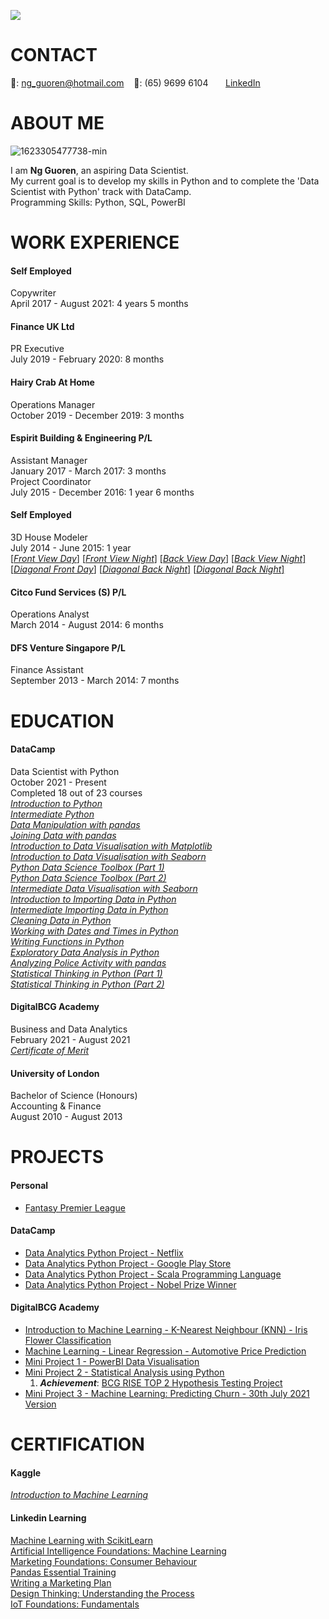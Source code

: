 <img src="https://i.imgur.com/HvGH9Pk.jpg"><br>
<!-- CONTACT Section Starts -->
# __CONTACT__
<!-- Add your details -->
📧: ng_guoren@hotmail.com
&nbsp;&nbsp; 📱: (65) 9699 6104
&nbsp;&nbsp;&nbsp;&nbsp;&nbsp; [LinkedIn](https://www.linkedin.com/in/guoren-ng-46601940/) 
<!-- CONTACT Section Ends -->


<!-- ABOUT Section Starts -->
# __ABOUT ME__
<!-- Add link to your picture -->
![1623305477738-min](https://i.imgur.com/N1yXgfE.jpg) <br>
<!-- Add your details -->
I am __Ng Guoren__, an aspiring Data Scientist. <br>
My current goal is to develop my skills in Python and to complete the 'Data Scientist with Python' track with DataCamp. <br>
Programming Skills: Python, SQL, PowerBI <br>
<!-- ABOUT Section Ends -->


<!-- EXPERIENCE Section Starts -->
# __WORK EXPERIENCE__
<!-- Add your details -->
#### __Self Employed__
Copywriter <br>
April 2017 - August 2021: 4 years 5 months <br> 
#### __Finance UK Ltd__
PR Executive <br>
July 2019 - February 2020: 8 months <br> 
#### __Hairy Crab At Home__
Operations Manager <br>
October 2019 - December 2019: 3 months <br>
#### __Espirit Building & Engineering P/L__
Assistant Manager <br>
January 2017 - March 2017: 3 months <br>
Project Coordinator<br>
July 2015 - December 2016: 1 year 6 months <br>
#### __Self Employed__
3D House Modeler <br>
July 2014 - June 2015: 1 year <br>
[[*Front View Day*]](https://i.imgur.com/rrGxhJu.jpg)
[[*Front View Night*]](https://i.imgur.com/D2AWccp.jpg)
[[*Back View Day*]](https://i.imgur.com/E29CJRK.jpg)
[[*Back View Night*]](https://i.imgur.com/opVWjGh.jpg)
[[*Diagonal Front Day*]](https://i.imgur.com/FO6oNb4.jpg)
[[*Diagonal Back Night*]](https://i.imgur.com/zgYLtsE.jpg)
[[*Diagonal Back Night*]](https://i.imgur.com/QmKUHql.jpg)
#### __Citco Fund Services (S) P/L__
Operations Analyst <br>
March 2014 - August 2014: 6 months <br>
#### __DFS Venture Singapore P/L__
Finance Assistant <br>
September 2013 - March 2014: 7 months <br>
<!-- EXPERIENCE Section Ends -->


<!-- EDUCATION Section Starts -->
# __EDUCATION__
<!-- Add your details -->
#### DataCamp <br> 
Data Scientist with Python <br> 
October 2021 - Present <br>
Completed 18 out of 23 courses <br>
[*Introduction to Python*](https://github.com/nguoren/Portfolio/blob/main/Certificates/DataCamp%20Cert%20-%20Introduction%20to%20Python.pdf)<br>
[*Intermediate Python*](https://github.com/nguoren/Portfolio/blob/main/Certificates/DataCamp%20Cert%20-%20Intermediate%20Python.pdf)<br>
[*Data Manipulation with pandas*](https://github.com/nguoren/Portfolio/blob/main/Certificates/DataCamp%20Cert%20-%20Data%20Manipulation%20with%20pandas.pdf)<br>
[*Joining Data with pandas*](https://github.com/nguoren/My-Humble-Portfolio/blob/main/Certificates/DataCamp%20Cert%20-%20Joining%20Data%20with%20pandas.pdf)<br>
[*Introduction to Data Visualisation with Matplotlib*](https://github.com/nguoren/My-Portfolio/blob/main/Certificates/DataCamp%20Cert%20-%20Introduction%20to%20Data%20Visualisation%20with%20Matplotlib.pdf)<br>
[*Introduction to Data Visualisation with Seaborn*](https://github.com/nguoren/My-Portfolio/blob/main/Certificates/DataCamp%20Cert%20-%20Introduction%20to%20Data%20Visualisation%20with%20Seaborn.pdf)<br>
[*Python Data Science Toolbox (Part 1)*](https://github.com/nguoren/My-Portfolio/blob/main/Certificates/DataCamp%20Cert%20-%20Python%20Data%20Science%20Toolbox%20(Part%201).pdf)<br>
[*Python Data Science Toolbox (Part 2)*](https://github.com/nguoren/My-Portfolio/blob/main/Certificates/DataCamp%20Cert%20-%20Python%20Data%20Science%20Toolbox%20(Part%202).pdf)<br>
[*Intermediate Data Visualisation with Seaborn*](https://github.com/nguoren/My-Portfolio/blob/main/Certificates/DataCamp%20Cert%20-%20Intermediate%20Data%20Visualisation%20with%20Seaborn%20(1-6-2022).pdf)<br>
[*Introduction to Importing Data in Python*](https://github.com/nguoren/My-Portfolio/blob/main/Certificates/DataCamp%20Cert%20-%20Introduction%20to%20Importing%20Data%20in%20Python%20(24-1-2022).pdf)<br>
[*Intermediate Importing Data in Python*](https://github.com/nguoren/My-Portfolio/blob/main/Certificates/DataCamp%20Cert%20-%20Intermediate%20Importing%20Data%20in%20Python%20(28-1-2022).pdf)<br>
[*Cleaning Data in Python*](https://github.com/nguoren/My-Portfolio/blob/main/Certificates/DataCamp%20Cert%20-%20Cleaning%20Data%20in%20Python%20(21-2-2022).pdf)<br>
[*Working with Dates and Times in Python*](https://github.com/nguoren/My-Portfolio/blob/main/Certificates/DataCamp%20Cert%20-%20Working%20with%20Dates%20and%20Times%20in%20Python%20(9-3-2022).pdf)<br>
[*Writing Functions in Python*](https://github.com/nguoren/My-Portfolio/blob/main/Certificates/DataCamp%20Cert%20-%20Writing%20Functions%20in%20Python%20(11-3-2022).pdf)<br>
[*Exploratory Data Analysis in Python*](https://github.com/nguoren/My-Portfolio/blob/main/Certificates/DataCamp%20Cert%20-%20Exploratory%20Data%20Analysis%20in%20Python%20(16-3-2022).pdf)<br>
[*Analyzing Police Activity with pandas*](https://github.com/nguoren/My-Portfolio/blob/main/Certificates/DataCamp%20Cert%20-%20Analyzing%20Police%20Activity%20with%20pandas%20(23-3-2022).pdf)<br>
[*Statistical Thinking in Python (Part 1)*](https://github.com/nguoren/My-Portfolio/blob/main/Certificates/DataCamp%20Cert%20-%20Statistical%20Thinking%20in%20Python%20(Part%201)%20(25-3-2022).pdf)<br>
[*Statistical Thinking in Python (Part 2)*](https://github.com/nguoren/My-Portfolio/blob/main/Certificates/DataCamp%20Cert%20-%20Statistical%20Thinking%20in%20Python%20(Part%202)%20(30-3-2022).pdf)<br>

#### DigitalBCG Academy <br> 
Business and Data Analytics <br> 
February 2021 - August 2021 <br> 
[*Certificate of Merit*](https://www.credly.com/earner/earned/badge/f41769e6-b874-41a9-9f85-f83ff940812d)
#### University of London <br> 
Bachelor of Science (Honours) <br> 
Accounting & Finance <br>
August 2010 - August 2013 <br> 
<!-- EDUCATION Section Ends -->


<!-- PROJECTS Section Starts -->
# __PROJECTS__
<!-- Add your details -->
#### Personal
- [Fantasy Premier League](https://github.com/nguoren/Fantasy-Premier-League/blob/main/README.md) <br>
#### DataCamp
- [Data Analytics Python Project - Netflix](https://github.com/nguoren/DataCamp-Netflix-Project/blob/main/DataCamp%20-%20Netflix%20Project.ipynb) <br>
- [Data Analytics Python Project - Google Play Store](https://github.com/nguoren/DataCamp-Google-Play-Store-Python-Project/blob/main/DataCamp%20-%20Google%20Play%20Project.ipynb) <br>
- [Data Analytics Python Project - Scala Programming Language](https://github.com/nguoren/DataCamp-Scala-Python-Project/blob/main/DataCamp%20-%20Scala.ipynb) <br>
- [Data Analytics Python Project - Nobel Prize Winner](https://github.com/nguoren/Nobel-Prize-Python-Project/blob/main/DataCamp%20-%20Nobel%20Prize%20Winners%20Project%20.ipynb) <br>
#### DigitalBCG Academy
- [Introduction to Machine Learning - K-Nearest Neighbour (KNN) - Iris Flower Classification](https://github.com/nguoren/BCG-Machine-Learning-Iris-Data/blob/main/DigitalBCG%20Academy%20-%20Machine%20Learning%20-%20K-Nearest%20Neighbour%20(KNN)%20-%20Iris%20Data%20Set.ipynb) <br>
- [Machine Learning - Linear Regression - Automotive Price Prediction](https://github.com/nguoren/BCG-Machine-Learning-Automotive-Price-Prediction/blob/main/DigitalBCG%20Academy%20-%20Machine%20Learning%20-%20Linear%20Regression%20-%20Automotive%20Price%20Prediction.ipynb) <br>
- [Mini Project 1 - PowerBI Data Visualisation](https://github.com/nguoren/PowerBI-Mini-Project/blob/main/Group%201_Mini_Project_FINAL.pdf) <br>
- [Mini Project 2 - Statistical Analysis using Python](https://github.com/nguoren/Statistical-Analysis-Mini-Project/blob/main/Mini_project_2%20Team%201.ipynb) <br>
  1. __*Achievement*__: [BCG RISE TOP 2 Hypothesis Testing Project](https://www.credly.com/badges/ab1a0f88-b4a7-4eea-823c-15f6d48b4f19)
- [Mini Project 3 - Machine Learning: Predicting Churn - 30th July 2021 Version](https://github.com/nguoren/Machine-Learning-Mini-Project/blob/main/Mini_project_3_Ng%20Guoren.ipynb) <br>
<!-- PROJECTS Section Ends -->


<!-- CERTIFICATION Section Starts -->
# __CERTIFICATION__
<!-- Add your details -->
#### Kaggle <br>
[*Introduction to Machine Learning*](https://github.com/nguoren/My-Portfolio/blob/main/Certificates/kaggle%20-%20Intro%20to%20Machine%20Learning.png)<br>
#### __Linkedin Learning__  <br>
[Machine Learning with ScikitLearn](https://github.com/nguoren/Portfolio/blob/main/Certificates/CertificateOfCompletion_Machine%20Learning%20with%20ScikitLearn.pdf)  <br>
[Artificial Intelligence Foundations: Machine Learning](https://github.com/nguoren/Portfolio/blob/main/Certificates/CertificateOfCompletion_Artificial%20Intelligence%20Foundations%20Machine%20Learning.pdf)  <br>
[Marketing Foundations: Consumer Behaviour](https://github.com/nguoren/Portfolio/blob/main/Certificates/CertificateOfCompletion_Marketing%20Foundations%20Consumer%20Behavior.pdf)  <br>
[Pandas Essential Training](https://github.com/nguoren/Portfolio/blob/main/Certificates/CertificateOfCompletion_pandas%20Essential%20Training.pdf)  <br>
[Writing a Marketing Plan](https://github.com/nguoren/Portfolio/blob/main/Certificates/CertificateOfCompletion_Writing%20a%20Marketing%20Plan.pdf)  <br>
[Design Thinking: Understanding the Process](https://github.com/nguoren/Portfolio/blob/main/Certificates/CertificateOfCompletion_Design%20Thinking%20Understanding%20the%20Process.pdf)  <br>
[IoT Foundations: Fundamentals](https://github.com/nguoren/Portfolio/blob/main/Certificates/CertificateOfCompletion_IoT%20Foundations%20Fundamentals.pdf)  <br>
<!-- CERTIFICATION Section Ends -->
